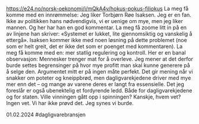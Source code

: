 https://e24.no/norsk-oekonomi/i/mQkA4v/hokus-pokus-filiokus
La meg få komme med en innrømmelse: Jeg liker Torbjørn Røe Isaksen. Jeg er en fan. Ikke av politikken hans nødvendigvis, vi er uenige om mye, men jeg liker mannen. Og her har han en god kommentar.
La meg få zoome litt in på en av linjene han skriver: «Systemet er lukket, lite gjennomsiktig og vanskelig å ettergå». Isaksen kommer ikke med noen løsning på dette problemet (noe som er helt greit, det er ikke det som er poenget med kommentaren). La meg få komme med en: mer statlig regulering og kontroll.
Her er en banal observasjon: Mennesker trenger mat for å overleve. Jeg mener at det derfor burde settes begrensinger på hvor mye profitt man skal kunne generere på å selge den.
Argumentet mitt er på ingen måte perfekt. Det gir mening når vi snakker om poteter og kneippbrød, men dagligvarekjedene driver med mye mer enn det – og mange av varene deres er langt fra essensielle.
Det jeg foreslår er også ubenektelig et fordyrende ledd. Både for dagligvarekjedene og for staten. Ville vinningen gått opp i spinningen? Kanskje, hvem vet? Ingen vet. Vi har ikke prøvd det. Jeg synes vi burde.

01.02.2024
#dagligvarebransjen 